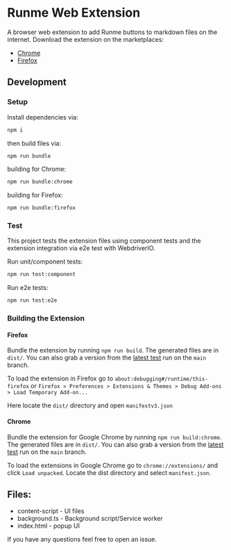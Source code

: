 # Runme Web Extension

A browser web extension to add Runme buttons to markdown files on the internet. Download the extension on the marketplaces:

- [Chrome](https://chrome.google.com/webstore/detail/runme-web-extension/lnihnbkolojkaehnkdmpliededkfebkk)
- [Firefox](https://addons.mozilla.org/en-GB/firefox/addon/runme/)

## Development

### Setup

Install dependencies via:

```sh { name=setup }
npm i
```

then build files via:

```sh { name=bundleAll }
npm run bundle
```

building for Chrome:

```sh { name=bundleChrome }
npm run bundle:chrome
```

building for Firefox:

```sh { name=bundleFirefox }
npm run bundle:firefox
```

### Test

This project tests the extension files using component tests and the extension integration via e2e test with WebdriverIO.

Run unit/component tests:

```sh { name=testUI }
npm run test:component
```

Run e2e tests:

```sh { name=testE2E }
npm run test:e2e
```

### Building the Extension

#### Firefox

Bundle the extension by running `npm run build`. The generated files are in `dist/`. You can also grab a version from the [latest test](https://github.com/stateful/runme-web-extension/actions/workflows/test.yml) run on the `main` branch.

To load the extension in Firefox go to `about:debugging#/runtime/this-firefox` or `Firefox > Preferences > Extensions & Themes > Debug Add-ons > Load Temporary Add-on...`

Here locate the `dist/` directory and open `manifestv3.json`

#### Chrome

Bundle the extension for Google Chrome by running `npm run build:chrome`. The generated files are in `dist/`. You can also grab a version from the [latest test](https://github.com/stateful/runme-web-extension/actions/workflows/test.yml) run on the `main` branch.

To load the extensions in Google Chrome go to `chrome://extensions/` and click `Load unpacked`. Locate the dist directory and select `manifest.json`.

## Files:

- content-script - UI files
- background.ts - Background script/Service worker
- index.html - popup UI

If you have any questions feel free to open an issue.
